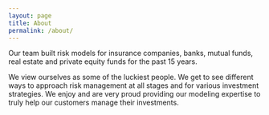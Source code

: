 ```yaml
---
layout: page
title: About
permalink: /about/
---
```


Our team built risk models for insurance companies, banks, mutual funds,
real estate and private equity funds for the past 15 years.

We view ourselves as some of the luckiest people. We get to see different
ways to approach risk management at all stages and for various investment
strategies. We enjoy and are very proud providing our modeling expertise
to truly help our customers manage their investments.
